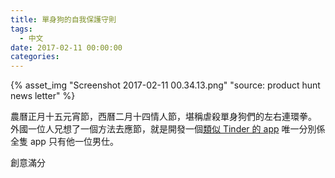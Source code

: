```yaml
---
title: 單身狗的自我保護守則
tags:
  - 中文
date: 2017-02-11 00:00:00
categories:
---
```



{% asset_img "Screenshot 2017-02-11 00.34.13.png" "source: product hunt news letter" %}

農曆正月十五元宵節，西曆二月十四情人節，堪稱虐殺單身狗們的左右連環拳。
外國一位人兄想了一個方法去應節，就是開發一個[類似 Tinder 的 app][1]
唯一分別係全隻 app 只有他一位男仕。

創意滿分

[1]: https://shinder.me/
